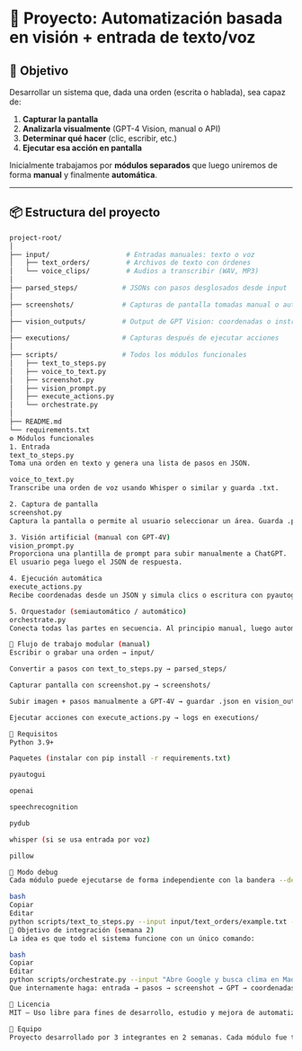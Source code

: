 # 🎯 Proyecto: Automatización basada en visión + entrada de texto/voz

## 🧠 Objetivo

Desarrollar un sistema que, dada una orden (escrita o hablada), sea capaz de:

1. **Capturar la pantalla**
2. **Analizarla visualmente** (GPT-4 Vision, manual o API)
3. **Determinar qué hacer** (clic, escribir, etc.)
4. **Ejecutar esa acción en pantalla**

Inicialmente trabajamos por **módulos separados** que luego uniremos de forma **manual** y finalmente **automática**.

---

## 📦 Estructura del proyecto

```bash
project-root/
│
├── input/                   # Entradas manuales: texto o voz
│   ├── text_orders/         # Archivos de texto con órdenes
│   └── voice_clips/         # Audios a transcribir (WAV, MP3)
│
├── parsed_steps/           # JSONs con pasos desglosados desde input
│
├── screenshots/            # Capturas de pantalla tomadas manual o automáticamente
│
├── vision_outputs/         # Output de GPT Vision: coordenadas o instrucciones por imagen
│
├── executions/             # Capturas después de ejecutar acciones
│
├── scripts/                # Todos los módulos funcionales
│   ├── text_to_steps.py
│   ├── voice_to_text.py
│   ├── screenshot.py
│   ├── vision_prompt.py
│   ├── execute_actions.py
│   └── orchestrate.py
│
├── README.md
└── requirements.txt
⚙️ Módulos funcionales
1. Entrada
text_to_steps.py
Toma una orden en texto y genera una lista de pasos en JSON.

voice_to_text.py
Transcribe una orden de voz usando Whisper o similar y guarda .txt.

2. Captura de pantalla
screenshot.py
Captura la pantalla o permite al usuario seleccionar un área. Guarda .png.

3. Visión artificial (manual con GPT-4V)
vision_prompt.py
Proporciona una plantilla de prompt para subir manualmente a ChatGPT.
El usuario pega luego el JSON de respuesta.

4. Ejecución automática
execute_actions.py
Recibe coordenadas desde un JSON y simula clics o escritura con pyautogui.

5. Orquestador (semiautomático / automático)
orchestrate.py
Conecta todas las partes en secuencia. Al principio manual, luego automático.

🔁 Flujo de trabajo modular (manual)
Escribir o grabar una orden → input/

Convertir a pasos con text_to_steps.py → parsed_steps/

Capturar pantalla con screenshot.py → screenshots/

Subir imagen + pasos manualmente a GPT-4V → guardar .json en vision_outputs/

Ejecutar acciones con execute_actions.py → logs en executions/

🔧 Requisitos
Python 3.9+

Paquetes (instalar con pip install -r requirements.txt)

pyautogui

openai

speechrecognition

pydub

whisper (si se usa entrada por voz)

pillow

🧪 Modo debug
Cada módulo puede ejecutarse de forma independiente con la bandera --debug para validar entrada/salida.

bash
Copiar
Editar
python scripts/text_to_steps.py --input input/text_orders/example.txt --debug
🚀 Objetivo de integración (semana 2)
La idea es que todo el sistema funcione con un único comando:

bash
Copiar
Editar
python scripts/orchestrate.py --input "Abre Google y busca clima en Madrid"
Que internamente haga: entrada → pasos → screenshot → GPT → coordenadas → ejecución.

📄 Licencia
MIT – Uso libre para fines de desarrollo, estudio y mejora de automatización con visión + LLM.

👥 Equipo
Proyecto desarrollado por 3 integrantes en 2 semanas. Cada módulo fue testeado individualmente y luego integrado paso a paso.

